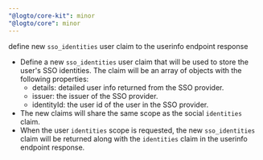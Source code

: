 ```yaml
---
"@logto/core-kit": minor
"@logto/core": minor
---
```


define new `sso_identities` user claim to the userinfo endpoint response

- Define a new `sso_identities` user claim that will be used to store the user's SSO identities. The claim will be an array of objects with the following properties:
  - details: detailed user info returned from the SSO provider.
  - issuer: the issuer of the SSO provider.
  - identityId: the user id of the user in the SSO provider.
- The new claims will share the same scope as the social `identities` claim.
- When the user `identities` scope is requested, the new `sso_identities` claim will be returned along with the `identities` claim in the userinfo endpoint response.
